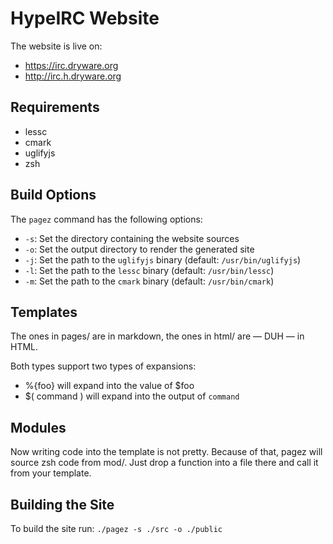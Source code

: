 # HypeIRC Website

The website is live on:

* https://irc.dryware.org
* http://irc.h.dryware.org

## Requirements

* lessc
* cmark
* uglifyjs
* zsh

## Build Options

The `pagez` command has the following options:

* `-s`: Set the directory containing the website sources
* `-o`: Set the output directory to render the generated site
* `-j`: Set the path to the `uglifyjs` binary (default: `/usr/bin/uglifyjs`)
* `-l`: Set the path to the `lessc` binary (default: `/usr/bin/lessc`)
* `-m`: Set the path to the `cmark` binary (default: `/usr/bin/cmark`)

## Templates

The ones in pages/ are in markdown, the ones in html/ are — DUH — in HTML.

Both types support two types of expansions:

* %{foo} will expand into the value of $foo
* $( command ) will expand into the output of `command`

## Modules

Now writing code into the template is not pretty. Because of that, pagez
will source zsh code from mod/. Just drop a function into a file there and
call it from your template.

## Building the Site

To build the site run: `./pagez -s ./src -o ./public`
